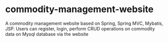 # commodity-management-website
A commodity management website based on Spring, Spring MVC, Mybatis, JSP. Users can register, login, perform CRUD operations on commodity data on Mysql database via the website

